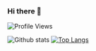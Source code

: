 ### Hi there 👋

![Profile Views](https://komarev.com/ghpvc/?username=mohanvive&color=brightgreen)

![Github stats](https://github-readme-stats.vercel.app/api?username=mohanvive&theme=default&show_icons=true)
[![Top Langs](https://github-readme-stats.vercel.app/api/top-langs/?username=mohanvive&langs_count=5)](https://github.com/anuraghazra/github-readme-stats)


<!--
**mohanvive/mohanvive** is a ✨ _special_ ✨ repository because its `README.md` (this file) appears on your GitHub profile.

Here are some ideas to get you started:

- 🔭 I’m currently working on ...
- 🌱 I’m currently learning ...
- 👯 I’m looking to collaborate on ...
- 🤔 I’m looking for help with ...
- 💬 Ask me about ...
- 📫 How to reach me: ...
- 😄 Pronouns: ...
- ⚡ Fun fact: ...
-->
